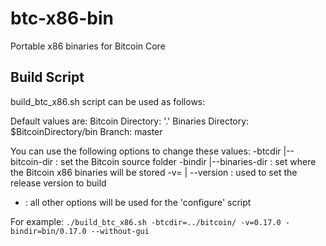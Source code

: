 # btc-x86-bin

Portable x86 binaries for Bitcoin Core

## Build Script
build_btc_x86.sh script can be used as follows:

Default values are:
Bitcoin Directory: '.'
Binaries Directory: $BitcoinDirectory/bin
Branch: master

You can use the following options to change these values:
-btcdir |--bitcoin-dir  : set the Bitcoin source folder
-bindir |--binaries-dir : set where the Bitcoin x86 binaries will be stored
-v= | --version  :  used to set the release version to build
* : all other options will be used for the 'configure' script

For example:
`./build_btc_x86.sh -btcdir=../bitcoin/ -v=0.17.0 -bindir=bin/0.17.0 --without-gui`
